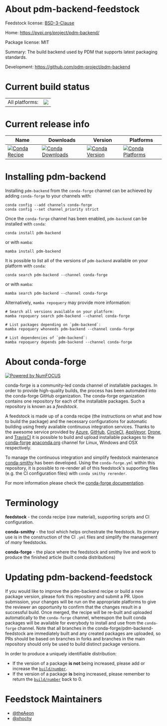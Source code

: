 About pdm-backend-feedstock
===========================

Feedstock license: [BSD-3-Clause](https://github.com/conda-forge/pdm-backend-feedstock/blob/main/LICENSE.txt)

Home: https://pypi.org/project/pdm-backend/

Package license: MIT

Summary: The build backend used by PDM that supports latest packaging standards.

Development: https://github.com/pdm-project/pdm-backend

Current build status
====================


<table><tr><td>All platforms:</td>
    <td>
      <a href="https://dev.azure.com/conda-forge/feedstock-builds/_build/latest?definitionId=19276&branchName=main">
        <img src="https://dev.azure.com/conda-forge/feedstock-builds/_apis/build/status/pdm-backend-feedstock?branchName=main">
      </a>
    </td>
  </tr>
</table>

Current release info
====================

| Name | Downloads | Version | Platforms |
| --- | --- | --- | --- |
| [![Conda Recipe](https://img.shields.io/badge/recipe-pdm--backend-green.svg)](https://anaconda.org/conda-forge/pdm-backend) | [![Conda Downloads](https://img.shields.io/conda/dn/conda-forge/pdm-backend.svg)](https://anaconda.org/conda-forge/pdm-backend) | [![Conda Version](https://img.shields.io/conda/vn/conda-forge/pdm-backend.svg)](https://anaconda.org/conda-forge/pdm-backend) | [![Conda Platforms](https://img.shields.io/conda/pn/conda-forge/pdm-backend.svg)](https://anaconda.org/conda-forge/pdm-backend) |

Installing pdm-backend
======================

Installing `pdm-backend` from the `conda-forge` channel can be achieved by adding `conda-forge` to your channels with:

```
conda config --add channels conda-forge
conda config --set channel_priority strict
```

Once the `conda-forge` channel has been enabled, `pdm-backend` can be installed with `conda`:

```
conda install pdm-backend
```

or with `mamba`:

```
mamba install pdm-backend
```

It is possible to list all of the versions of `pdm-backend` available on your platform with `conda`:

```
conda search pdm-backend --channel conda-forge
```

or with `mamba`:

```
mamba search pdm-backend --channel conda-forge
```

Alternatively, `mamba repoquery` may provide more information:

```
# Search all versions available on your platform:
mamba repoquery search pdm-backend --channel conda-forge

# List packages depending on `pdm-backend`:
mamba repoquery whoneeds pdm-backend --channel conda-forge

# List dependencies of `pdm-backend`:
mamba repoquery depends pdm-backend --channel conda-forge
```


About conda-forge
=================

[![Powered by
NumFOCUS](https://img.shields.io/badge/powered%20by-NumFOCUS-orange.svg?style=flat&colorA=E1523D&colorB=007D8A)](https://numfocus.org)

conda-forge is a community-led conda channel of installable packages.
In order to provide high-quality builds, the process has been automated into the
conda-forge GitHub organization. The conda-forge organization contains one repository
for each of the installable packages. Such a repository is known as a *feedstock*.

A feedstock is made up of a conda recipe (the instructions on what and how to build
the package) and the necessary configurations for automatic building using freely
available continuous integration services. Thanks to the awesome service provided by
[Azure](https://azure.microsoft.com/en-us/services/devops/), [GitHub](https://github.com/),
[CircleCI](https://circleci.com/), [AppVeyor](https://www.appveyor.com/),
[Drone](https://cloud.drone.io/welcome), and [TravisCI](https://travis-ci.com/)
it is possible to build and upload installable packages to the
[conda-forge](https://anaconda.org/conda-forge) [anaconda.org](https://anaconda.org/)
channel for Linux, Windows and OSX respectively.

To manage the continuous integration and simplify feedstock maintenance
[conda-smithy](https://github.com/conda-forge/conda-smithy) has been developed.
Using the ``conda-forge.yml`` within this repository, it is possible to re-render all of
this feedstock's supporting files (e.g. the CI configuration files) with ``conda smithy rerender``.

For more information please check the [conda-forge documentation](https://conda-forge.org/docs/).

Terminology
===========

**feedstock** - the conda recipe (raw material), supporting scripts and CI configuration.

**conda-smithy** - the tool which helps orchestrate the feedstock.
                   Its primary use is in the construction of the CI ``.yml`` files
                   and simplify the management of *many* feedstocks.

**conda-forge** - the place where the feedstock and smithy live and work to
                  produce the finished article (built conda distributions)


Updating pdm-backend-feedstock
==============================

If you would like to improve the pdm-backend recipe or build a new
package version, please fork this repository and submit a PR. Upon submission,
your changes will be run on the appropriate platforms to give the reviewer an
opportunity to confirm that the changes result in a successful build. Once
merged, the recipe will be re-built and uploaded automatically to the
`conda-forge` channel, whereupon the built conda packages will be available for
everybody to install and use from the `conda-forge` channel.
Note that all branches in the conda-forge/pdm-backend-feedstock are
immediately built and any created packages are uploaded, so PRs should be based
on branches in forks and branches in the main repository should only be used to
build distinct package versions.

In order to produce a uniquely identifiable distribution:
 * If the version of a package **is not** being increased, please add or increase
   the [``build/number``](https://docs.conda.io/projects/conda-build/en/latest/resources/define-metadata.html#build-number-and-string).
 * If the version of a package **is** being increased, please remember to return
   the [``build/number``](https://docs.conda.io/projects/conda-build/en/latest/resources/define-metadata.html#build-number-and-string)
   back to 0.

Feedstock Maintainers
=====================

* [@theAeon](https://github.com/theAeon/)
* [@xhochy](https://github.com/xhochy/)

